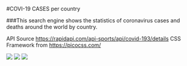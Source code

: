 #COVI-19 CASES per country

###This search engine shows the statistics of coronavirus cases and deaths around the world by country. 

API Source https://rapidapi.com/api-sports/api/covid-193/details
CSS Framework from https://picocss.com/


<img src="/coviapisearch.JPG" />
<img src="/coviapisearcher.JPG" />
<img src="/coviapisearcher3.JPG" />
